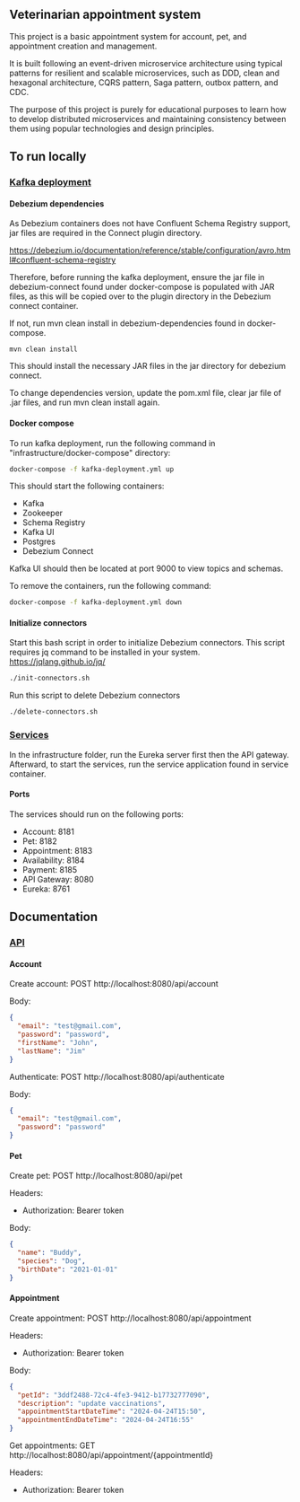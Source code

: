 <h2>Veterinarian appointment system</h2>

This project is a basic appointment system for account, pet, and appointment creation and management. 

It is built following an event-driven microservice architecture using typical patterns for resilient and scalable microservices, such as DDD, clean and hexagonal architecture, CQRS pattern, Saga pattern, outbox pattern, and CDC.

The purpose of this project is purely for educational purposes to learn how to develop distributed microservices and maintaining consistency between them using popular technologies and design principles.

<h2>To run locally</h2>

<u><h3>Kafka deployment</h3></u>

<h4>Debezium dependencies</h4>
As Debezium containers does not have Confluent Schema Registry support, jar files are required in the Connect plugin directory.

https://debezium.io/documentation/reference/stable/configuration/avro.html#confluent-schema-registry

Therefore, before running the kafka deployment, ensure the jar file in debezium-connect found under docker-compose is populated with JAR files, as this will be copied over to the plugin directory in the Debezium connect container.

If not, run mvn clean install in debezium-dependencies found in docker-compose.
```angular2html
mvn clean install
```
This should install the necessary JAR files in the jar directory for debezium connect.

To change dependencies version, update the pom.xml file, clear jar file of .jar files, and run mvn clean install again.

<h4>Docker compose</h4>
To run kafka deployment, run the following command in "infrastructure/docker-compose" directory:

```bash
docker-compose -f kafka-deployment.yml up
```

This should start the following containers:
<ul>
    <li>Kafka</li>
    <li>Zookeeper</li>
    <li>Schema Registry</li>
    <li>Kafka UI</li>
    <li>Postgres</li>
    <li>Debezium Connect</li>
</ul>

Kafka UI should then be located at port 9000 to view topics and schemas.

To remove the containers, run the following command:
```bash
docker-compose -f kafka-deployment.yml down
```

<h4>Initialize connectors</h4>

Start this bash script in order to initialize Debezium connectors. This script requires jq command to be installed in your system. 
https://jqlang.github.io/jq/

```bash
./init-connectors.sh
```

Run this script to delete Debezium connectors
```bash
./delete-connectors.sh
```

<u><h3>Services</h3></u>
In the infrastructure folder, run the Eureka server first then the API gateway.
Afterward, to start the services, run the service application found in service container.

<h4>Ports</h4>
The services should run on the following ports:
<ul>
    <li>Account: 8181</li>
    <li>Pet: 8182</li>
    <li>Appointment: 8183</li>
    <li>Availability: 8184</li>
    <li>Payment: 8185</li>
    <li>API Gateway: 8080</li>
    <li>Eureka: 8761</li>
</ul>

<h2>Documentation</h2>

<u><h3>API</h3></u>

<h4>Account</h4>
Create account: POST http://localhost:8080/api/account

Body:

```json
{
  "email": "test@gmail.com",
  "password": "password",
  "firstName": "John",
  "lastName": "Jim"
}
```

Authenticate: POST http://localhost:8080/api/authenticate

Body:

```json
{
  "email": "test@gmail.com",
  "password": "password"
}
```

<h4>Pet</h4>

Create pet: POST http://localhost:8080/api/pet

Headers: 

<ul>
    <li>Authorization: Bearer token</li>
</ul>

Body:

```json
{
  "name": "Buddy",
  "species": "Dog",
  "birthDate": "2021-01-01"
}
```

<h4>Appointment</h4>

Create appointment: POST http://localhost:8080/api/appointment

Headers:
<ul>
    <li>Authorization: Bearer token</li>
</ul>

Body:

```json
{
  "petId": "3ddf2488-72c4-4fe3-9412-b17732777090",
  "description": "update vaccinations",
  "appointmentStartDateTime": "2024-04-24T15:50",
  "appointmentEndDateTime": "2024-04-24T16:55"
}
```

Get appointments: GET http://localhost:8080/api/appointment/{appointmentId}

Headers:
<ul>
    <li>Authorization: Bearer token</li>
</ul>

